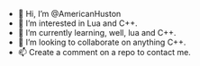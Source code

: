 - 👋 Hi, I’m @AmericanHuston
- 👀 I’m interested in Lua and C++.
- 🌱 I’m currently learning, well, lua and C++.
- 💞️ I’m looking to collaborate on anything C++.
- 📫 Create a comment on a repo to contact me.

<!---
AmericanHuston/AmericanHuston is a ✨ special ✨ repository because its `README.md` (this file) appears on your GitHub profile.
You can click the Preview link to take a look at your changes.
--->
